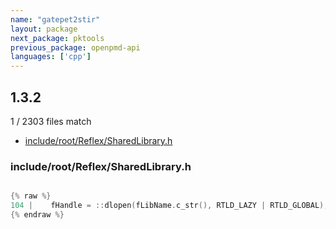 ```yaml
---
name: "gatepet2stir"
layout: package
next_package: pktools
previous_package: openpmd-api
languages: ['cpp']
---
```

## 1.3.2
1 / 2303 files match

 - [include/root/Reflex/SharedLibrary.h](#includerootreflexsharedlibraryh)

### include/root/Reflex/SharedLibrary.h

```cpp

{% raw %}
104 |    fHandle = ::dlopen(fLibName.c_str(), RTLD_LAZY | RTLD_GLOBAL);
{% endraw %}

```
